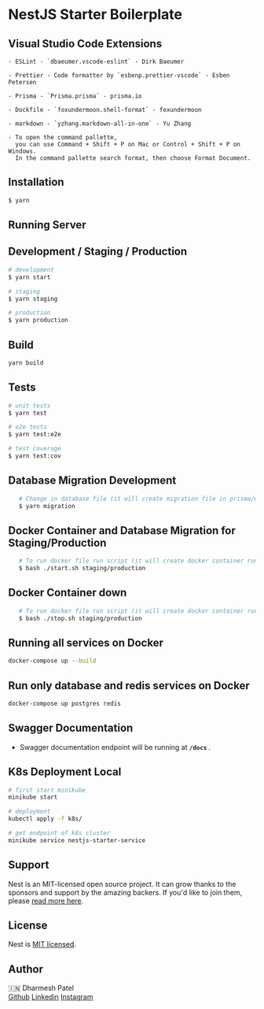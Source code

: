 # NestJS Starter Boilerplate 

## Visual Studio Code Extensions
    - ESLint - `dbaeumer.vscode-eslint` - Dirk Baeumer

    - Prettier - Code formatter by `esbenp.prettier-vscode` - Esben Petersen
     
    - Prisma - `Prisma.prisma` - prisma.io

    - Dockfile - `foxundermoon.shell-format` - foxundermoon

    - markdown - `yzhang.markdown-all-in-one` - Yu Zhang

    - To open the command pallette, 
      you can use Command + Shift + P on Mac or Control + Shift + P on Windows. 
      In the command pallette search format, then choose Format Document.

## Installation

```bash
$ yarn
```

## Running Server

## Development / Staging / Production

```bash
# development
$ yarn start

# staging
$ yarn staging

# production
$ yarn production
```

## Build

```bash
yarn build
```

## Tests

```bash
# unit tests
$ yarn test

# e2e tests
$ yarn test:e2e

# test coverage
$ yarn test:cov
```

## Database Migration Development
```bash
   # Change in database file (it will create migration file in prisma/migration)
   $ yarn migration
```

## Docker Container and Database Migration for Staging/Production 
```bash
   # To run docker file run script (it will create docker container run update database)
   $ bash ./start.sh staging/production
```

## Docker Container down
```bash
   # To run docker file run script (it will create docker container run update database)
   $ bash ./stop.sh staging/production
```

## Running all services on Docker

```bash
docker-compose up --build
```

## Run only database and redis services on Docker

```bash
docker-compose up postgres redis
```

## Swagger Documentation

- Swagger documentation endpoint will be running at <b> `/docs` </b>.

## K8s Deployment Local

```bash
# first start minikube
minikube start

# deployment
kubectl apply -f k8s/

# get endpoint of k8s cluster
minikube service nestjs-starter-service
```
<!-- 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 -->

## Support

Nest is an MIT-licensed open source project. It can grow thanks to the sponsors and support by the amazing backers. If you'd like to join them, please [read more here](https://docs.nestjs.com/support).

## License

Nest is [MIT licensed](LICENSE).

## Author

🇮🇳 Dharmesh Patel <br>
[Github](https://github.com/dharmesh-r-patel/nestjs-starter)
[Linkedin](https://www.linkedin.com/in/dharmeshbbay)
[Instagram](https://www.instagram.com/dharmesh_numbertank)
